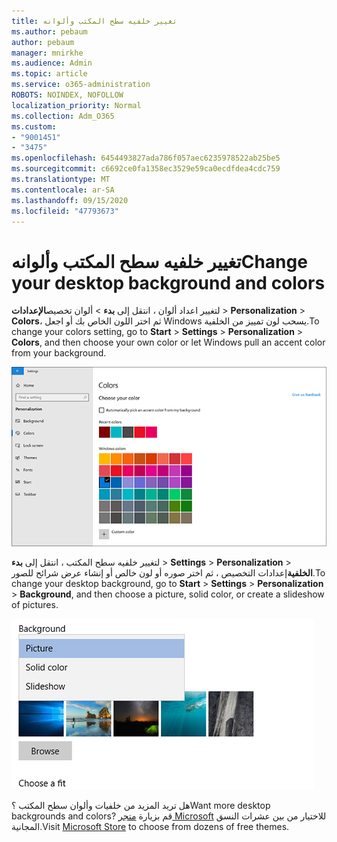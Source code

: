 ```yaml
---
title: تغيير خلفيه سطح المكتب وألوانه
ms.author: pebaum
author: pebaum
manager: mnirkhe
ms.audience: Admin
ms.topic: article
ms.service: o365-administration
ROBOTS: NOINDEX, NOFOLLOW
localization_priority: Normal
ms.collection: Adm_O365
ms.custom:
- "9001451"
- "3475"
ms.openlocfilehash: 6454493827ada786f057aec6235978522ab25be5
ms.sourcegitcommit: c6692ce0fa1358ec3529e59ca0ecdfdea4cdc759
ms.translationtype: MT
ms.contentlocale: ar-SA
ms.lasthandoff: 09/15/2020
ms.locfileid: "47793673"
---
```

# <a name="change-your-desktop-background-and-colors"></a><span data-ttu-id="c894a-102">تغيير خلفيه سطح المكتب وألوانه</span><span class="sxs-lookup"><span data-stu-id="c894a-102">Change your desktop background and colors</span></span>

<span data-ttu-id="c894a-103">لتغيير اعداد ألوان ، انتقل إلى **بدء**  >  ألوان تخصيص**الإعدادات**  >  **Personalization**  >  **Colors**، ثم اختر اللون الخاص بك أو اجعل Windows يسحب لون تمييز من الخلفية.</span><span class="sxs-lookup"><span data-stu-id="c894a-103">To change your colors setting, go to **Start** > **Settings** > **Personalization** > **Colors**, and then choose your own color or let Windows pull an accent color from your background.</span></span>

![إضفاء طابع شخصي علي ألوانك في Windows.](media/windows-personalization-colors.png)

<span data-ttu-id="c894a-105">لتغيير خلفيه سطح المكتب ، انتقل إلى **بدء**  >  **Settings**  >  **Personalization**  >  **الخلفية**إعدادات التخصيص ، ثم اختر صوره أو لون خالص أو إنشاء عرض شرائح للصور.</span><span class="sxs-lookup"><span data-stu-id="c894a-105">To change your desktop background, go to **Start** > **Settings** > **Personalization** > **Background**, and then choose a picture, solid color, or create a slideshow of pictures.</span></span> 

![تغيير خلفيه سطح مكتب Windows.](media/windows-desktop-background.png)

<span data-ttu-id="c894a-107">هل تريد المزيد من خلفيات وألوان سطح المكتب ؟</span><span class="sxs-lookup"><span data-stu-id="c894a-107">Want more desktop backgrounds and colors?</span></span> <span data-ttu-id="c894a-108">قم بزيارة [متجر Microsoft](https://www.microsoft.com/store/collections/windowsthemes) للاختيار من بين عشرات النسق المجانية.</span><span class="sxs-lookup"><span data-stu-id="c894a-108">Visit [Microsoft Store](https://www.microsoft.com/store/collections/windowsthemes) to choose from dozens of free themes.</span></span>
